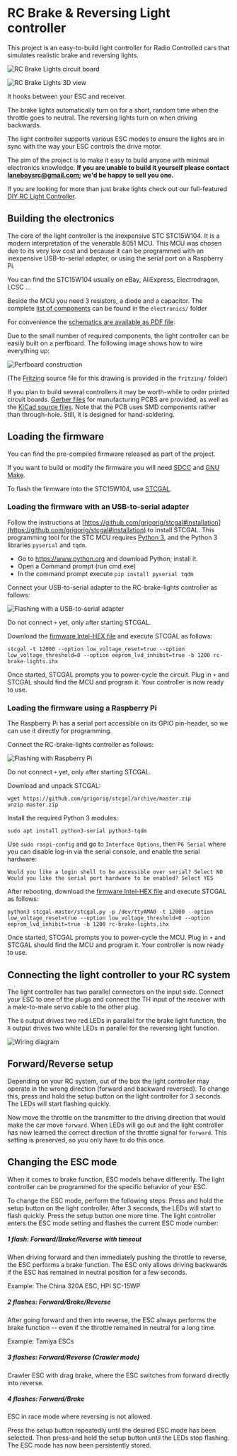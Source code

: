 # RC Brake & Reversing Light controller

This project is an easy-to-build light controller for Radio Controlled cars that simulates realistic brake and reversing lights.

![RC Brake Lights circuit board](doc/rc-brake-lights.png)

![RC Brake Lights 3D view](doc/rc-brake-lights-3D.jpg)

It hooks between your ESC and receiver.

The brake lights automatically turn on for a short, random time when the throttle goes to neutral. The reversing lights turn on when driving backwards.

The light controller supports various ESC modes to ensure the lights are in sync with the way your ESC controls the drive motor.

The aim of the project is to make it easy to build anyone with minimal electronics knowledge. **If you are unable to build it yourself please contact [laneboysrc@gmail.com](mailto:laneboysrc@gmail.com); we'd be happy to sell you one.**

If you are looking for more than just brake lights check out our full-featured [DIY RC Light Controller](https://github.com/laneboysrc/rc-light-controller).


## Building the electronics

The core of the light controller is the inexpensive STC STC15W104. It is a modern interpretation of the venerable 8051 MCU. This MCU was chosen due to its very low cost and because it can be programmed with an inexpensive USB-to-serial adapter, or using the serial port on a Raspberry Pi.

You can find the STC15W104 usually on eBay, AliExpress, Electrodragon, LCSC ...

Beside the MCU you need 3 resistors, a diode and a capacitor. The complete [list of components](electronics/BOM%20-%20Bill%20of%20Materials.txt) can be found in the `electronics/` folder

For convenience the [schematics are available as PDF file](electronics/rc-brake-lights-schematics.pdf).

Due to the small number of required components, the light controller can be easily built on a perfboard. The following image shows how to wire everything up:

![Perfboard construction](electronics/rc-brake-lights_breadboard.png)

(The [Fritzing](http://fritzing.org) source file for this drawing is provided in the `fritzing/` folder)

If you plan to build several controllers it may be worth-while to order printed circuit boards. [Gerber files](gerber-rc-brake-lights.zip) for manufacturing PCBS are provided, as well as the [KiCad source files](electronics/). Note that the PCB uses SMD components rather than through-hole. Still, it is designed for hand-soldering.


## Loading the firmware

You can find the pre-compiled firmware released as part of the project.

If you want to build or modify the firmware you will need [SDCC](http://sdcc.sourceforge.net) and [GNU Make](https://www.gnu.org/software/make/).

To flash the firmware into the STC15W104, use [STCGAL](https://github.com/grigorig/stcgal).


### Loading the firmware with an USB-to-serial adapter

Follow the instructions at [https://github.com/grigorig/stcgal#installation](https://github.com/grigorig/stcgal#installation) to install STCGAL. This programming tool for the STC MCU requires [Python 3](https://www.python.org/downloads/), and the Python 3 libraries `pyserial` and `tqdm`.

- Go to https://www.python.org and download Python; install it.
- Open a Command prompt (run cmd.exe)
- In the command prompt execute `pip install pyserial tqdm`

Connect your USB-to-serial adapter to the RC-brake-lights controller as follows:

![Flashing with a USB-to-serial adapter](doc/flashing-with-usb-to-serial.png)

Do not connect `+` yet, only after starting STCGAL.

Download the [firmware Intel-HEX file](rc-brake-lights.ihx) and execute STCGAL as follows:

    stcgal -t 12000 --option low_voltage_reset=true --option low_voltage_threshold=0 --option eeprom_lvd_inhibit=true -b 1200 rc-brake-lights.ihx

Once started, STCGAL prompts you to power-cycle the circuit. Plug in `+` and STCGAL should find the MCU and program it. Your controller is now ready to use.


### Loading the firmware using a Raspberry Pi

The Raspberry Pi has a serial port accessible on its GPIO pin-header, so we can use it directly for programming.

Connect the RC-brake-lights controller as follows:

![Flashing with Raspberry Pi](doc/flashing-with-raspberry-pi.png)

Do not connect `+` yet, only after starting STCGAL.

Download and unpack STCGAL:

    wget https://github.com/grigorig/stcgal/archive/master.zip
    unzip master.zip

Install the required Python 3 modules:

    sudo apt install python3-serial python3-tqdm

Use `sudo raspi-config` and go to `Interface Options`, then `P6 Serial` where you can disable log-in via the serial console, and enable the serial hardware:

    Would you like a login shell to be accessible over serial? Select NO
    Would you like the serial port hardware to be enabled? Select YES

After rebooting, download the [firmware Intel-HEX file](rc-brake-lights.ihx) and execute STCGAL as follows:

    python3 stcgal-master/stcgal.py -p /dev/ttyAMA0 -t 12000 --option low_voltage_reset=true --option low_voltage_threshold=0 --option eeprom_lvd_inhibit=true -b 1200 rc-brake-lights.ihx

Once started, STCGAL prompts you to power-cycle the MCU. Plug in `+` and STCGAL should find the MCU and program it. Your controller is now ready to use.


## Connecting the light controller to your RC system

The light controller has two parallel connectors on the input side. Connect your ESC to one of the plugs and connect the TH input of the receiver with a male-to-male servo cable  to the other plug.

The `B` output drives two red LEDs in parallel for the brake light function, the `R` output drives two white LEDs in parallel for the reversing light function.

![Wiring diagram](doc/rc-brake-lights-wiring.png)


## Forward/Reverse setup

Depending on your RC system, out of the box the light controller may operate in the wrong direction (forward and backward reversed). To change this, press and hold the setup button on the light controller for 3 seconds. The LEDs will start flashing quickly.

Now move the throttle on the transmitter to the driving direction that would make the car move `forward`. When LEDs will go out and the light controller has now learned the correct direction of the throttle signal for `forward`. This setting is preserved, so you only have to do this once.


## Changing the ESC mode

When it comes to brake function, ESC models behave differently. The light controller can be programmed for the specific behavior of your ESC.

To change the ESC mode, perform the following steps:
Press and hold the setup button on the light controller. After 3 seconds, the LEDs will start to flash quickly. Press the setup button one more time. The light controller enters the ESC mode setting and flashes the current ESC mode number:

##### 1 flash: Forward/Brake/Reverse with timeout
When driving forward and then immediately pushing the throttle to reverse, the ESC performs a brake function. The ESC only allows driving backwards if the ESC has remained in neutral position for a few seconds.

Example: The China 320A ESC, HPI SC-15WP

##### 2 flashes: Forward/Brake/Reverse
After going forward and then into reverse, the ESC always performs the brake function -- even if the throttle remained in neutral for a long time.

Example: Tamiya ESCs

##### 3 flashes: Forward/Reverse (Crawler mode)
Crawler ESC with drag brake, where the ESC switches from forward directly
into reverse.

##### 4 flashes: Forward/Brake
ESC in race mode where reversing is not allowed.


Press the setup button repeatedly until the desired ESC mode has been selected. Then press-and hold the setup button until the LEDs stop flashing. The ESC mode has now been persistently stored.

